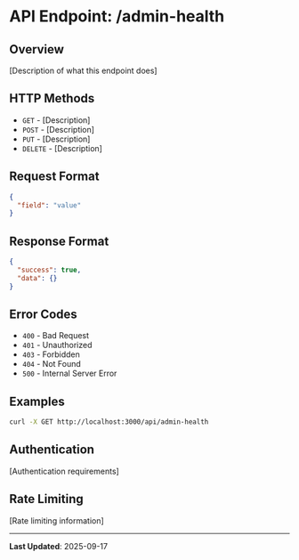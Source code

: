 # API Endpoint: /admin-health

## Overview
[Description of what this endpoint does]

## HTTP Methods
- `GET` - [Description]
- `POST` - [Description]  
- `PUT` - [Description]
- `DELETE` - [Description]

## Request Format
```json
{
  "field": "value"
}
```

## Response Format
```json
{
  "success": true,
  "data": {}
}
```

## Error Codes
- `400` - Bad Request
- `401` - Unauthorized
- `403` - Forbidden
- `404` - Not Found
- `500` - Internal Server Error

## Examples
```bash
curl -X GET http://localhost:3000/api/admin-health
```

## Authentication
[Authentication requirements]

## Rate Limiting
[Rate limiting information]

---
**Last Updated**: 2025-09-17
